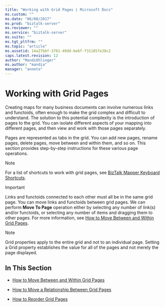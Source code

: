 ```yaml
---
title: "Working with Grid Pages | Microsoft Docs"
ms.custom: ""
ms.date: "06/08/2017"
ms.prod: "biztalk-server"
ms.reviewer: ""
ms.service: "biztalk-server"
ms.suite: ""
ms.tgt_pltfrm: ""
ms.topic: "article"
ms.assetid: 14a27bbf-3761-49dd-be6f-f311857e38c2
caps.latest.revision: 12
author: "MandiOhlinger"
ms.author: "mandia"
manager: "anneta"
---
```

# Working with Grid Pages
Creating maps for many business documents can involve numerous links and functoids, often enough to make the grid complex and difficult to understand. The solution to this potential complexity is the introduction of pages to the grid. You can isolate different aspects of your mapping into different pages, and then view and work with those pages separately.  
  
 Pages are represented as tabs in the grid. You can add new pages, rename pages, delete pages, move between and within them, and so on. This section provides step-by-step instructions for these various page operations.  
  
> [!NOTE]
>  For a list of shortcuts to work with grid pages, see [BizTalk Mapper Keyboard Shortcuts](../core/biztalk-mapper-keyboard-shortcuts.md).  
  
> [!IMPORTANT]
>  Links and functoids connected to each other must all be in the same grid page. You can move links and functoids between grid pages.  We can perform **Move To Page** operation either by selecting any number of link(s) and/or functoids, or  selecting any number of items and dragging them to other pages. For more information, see [How to Move Between and Within Grid Pages](../core/how-to-move-between-and-within-grid-pages.md).  
  
> [!NOTE]
>  Grid properties apply to the entire grid and not to an individual page. Setting a Grid property establishes the value for all of the pages and not merely the page displayed.  
  
## In This Section  
  
-   [How to Move Between and Within Grid Pages](../core/how-to-move-between-and-within-grid-pages.md)  
  
-   [How to Move a Relationship Between Grid Pages](../core/how-to-move-a-relationship-between-grid-pages.md)  
  
-   [How to Reorder Grid Pages](../core/how-to-reorder-grid-pages.md)